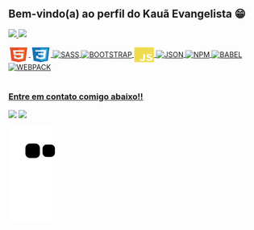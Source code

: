## Bem-vindo(a) ao perfil do Kauã Evangelista 😁
 
 <div>
   <a href="https://github.com/Kauaevangelista">
   <img height="180em" src="https://github-readme-stats.vercel.app/api?username=Kauaevangelista&show_icons=true&theme=tokyonight&include_all_commits=true&count_private=true"/>
   <img height="180em" src="https://github-readme-stats.vercel.app/api/top-langs/?username=Kauaevangelista&layout=compact&langs_count=6&theme=tokyonight"/>

</div>
<div style="display: inline_block"><br>
  <img align="center" alt="HTML" height="30" width="40" src="https://raw.githubusercontent.com/devicons/devicon/master/icons/html5/html5-original.svg">
  <img align="center" alt="CSS" height="30" width="40" src="https://raw.githubusercontent.com/devicons/devicon/master/icons/css3/css3-original.svg">
  <img align="center" alt="SASS" height="40" width="40" src="https://cdn.jsdelivr.net/gh/devicons/devicon/icons/sass/sass-original.svg" />
  <img align="center" alt="BOOTSTRAP" height="40" width="40" src="https://cdn.jsdelivr.net/gh/devicons/devicon/icons/bootstrap/bootstrap-original.svg" />
  <img align="center" alt="JS" height="30" width="40" src="https://raw.githubusercontent.com/devicons/devicon/master/icons/javascript/javascript-plain.svg">
  <img align="center" alt="JSON" height="45" width="45" src="https://img.icons8.com/external-creatype-filed-outline-colourcreatype/64/null/external-document-file-extension-web-format-file-creatype-filed-outline-colourcreatype-14.png"/>
  <img align="center" alt="NPM" height="60" width="50" src="https://cdn.jsdelivr.net/gh/devicons/devicon/icons/npm/npm-original-wordmark.svg" />
  <img align="center" alt="BABEL" height="60" width="50" src="https://cdn.jsdelivr.net/gh/devicons/devicon/icons/babel/babel-original.svg" />
  <img align="center" alt="WEBPACK" height="40" width="40" src="https://cdn.jsdelivr.net/gh/devicons/devicon/icons/webpack/webpack-original.svg" />
</div>
 
 <br>
 
  ### Entre em contato comigo abaixo!!
 
<div> 
  <a href = "mailto:kaua13evangelista@gmail.com"><img src="https://img.shields.io/badge/-Gmail-%23333?style=for-the-badge&logo=gmail&logoColor=white" target="_blank"></a>
  <a href="https://www.linkedin.com/in/kauã-evangelista-28b278250/" target="_blank"><img src="https://img.shields.io/badge/-LinkedIn-%230077B5?style=for-the-badge&logo=linkedin&logoColor=white" target="_blank"></a> 
 
  ![Snake animation](https://github.com/Kauaevangelista/Kauaevangelista/blob/output/github-contribution-grid-snake.svg)

</div>
